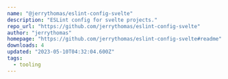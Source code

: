 ```yaml
---
name: "@jerrythomas/eslint-config-svelte"
description: "ESLint config for svelte projects."
repo_url: "https://github.com/jerrythomas/eslint-config-svelte"
author: "jerrythomas"
homepage: "https://github.com/jerrythomas/eslint-config-svelte#readme"
downloads: 4
updated: "2023-05-10T04:32:04.600Z"
tags: 
  - tooling
---
```

